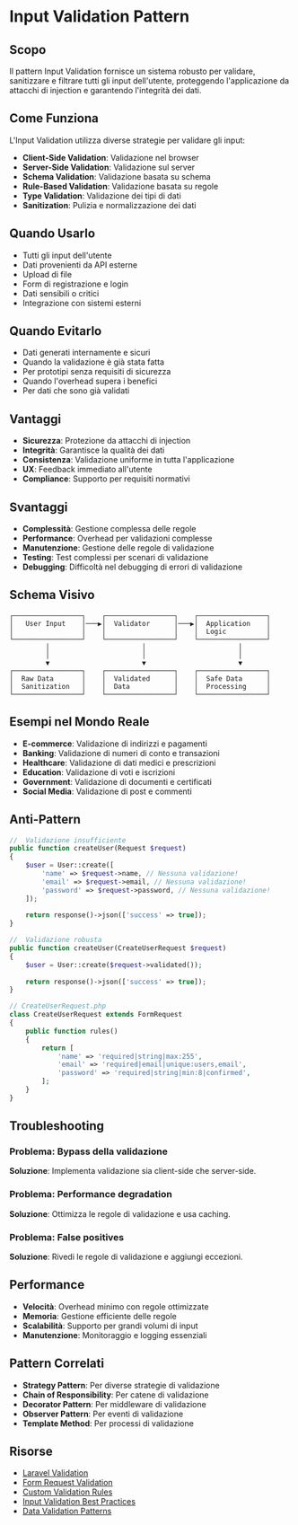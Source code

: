 # Input Validation Pattern

## Scopo

Il pattern Input Validation fornisce un sistema robusto per validare, sanitizzare e filtrare tutti gli input dell'utente, proteggendo l'applicazione da attacchi di injection e garantendo l'integrità dei dati.

## Come Funziona

L'Input Validation utilizza diverse strategie per validare gli input:

- **Client-Side Validation**: Validazione nel browser
- **Server-Side Validation**: Validazione sul server
- **Schema Validation**: Validazione basata su schema
- **Rule-Based Validation**: Validazione basata su regole
- **Type Validation**: Validazione dei tipi di dati
- **Sanitization**: Pulizia e normalizzazione dei dati

## Quando Usarlo

- Tutti gli input dell'utente
- Dati provenienti da API esterne
- Upload di file
- Form di registrazione e login
- Dati sensibili o critici
- Integrazione con sistemi esterni

## Quando Evitarlo

- Dati generati internamente e sicuri
- Quando la validazione è già stata fatta
- Per prototipi senza requisiti di sicurezza
- Quando l'overhead supera i benefici
- Per dati che sono già validati

## Vantaggi

- **Sicurezza**: Protezione da attacchi di injection
- **Integrità**: Garantisce la qualità dei dati
- **Consistenza**: Validazione uniforme in tutta l'applicazione
- **UX**: Feedback immediato all'utente
- **Compliance**: Supporto per requisiti normativi

## Svantaggi

- **Complessità**: Gestione complessa delle regole
- **Performance**: Overhead per validazioni complesse
- **Manutenzione**: Gestione delle regole di validazione
- **Testing**: Test complessi per scenari di validazione
- **Debugging**: Difficoltà nel debugging di errori di validazione

## Schema Visivo

```
┌─────────────────┐    ┌─────────────────┐    ┌─────────────────┐
│   User Input    │───▶│  Validator      │───▶│  Application    │
│                 │    │                 │    │  Logic          │
└─────────────────┘    └─────────────────┘    └─────────────────┘
         │                       │                       │
         │                       │                       │
         ▼                       ▼                       ▼
┌─────────────────┐    ┌─────────────────┐    ┌─────────────────┐
│  Raw Data       │    │  Validated      │    │  Safe Data      │
│  Sanitization   │    │  Data           │    │  Processing     │
└─────────────────┘    └─────────────────┘    └─────────────────┘
```

## Esempi nel Mondo Reale

- **E-commerce**: Validazione di indirizzi e pagamenti
- **Banking**: Validazione di numeri di conto e transazioni
- **Healthcare**: Validazione di dati medici e prescrizioni
- **Education**: Validazione di voti e iscrizioni
- **Government**: Validazione di documenti e certificati
- **Social Media**: Validazione di post e commenti

## Anti-Pattern

```php
//  Validazione insufficiente
public function createUser(Request $request)
{
    $user = User::create([
        'name' => $request->name, // Nessuna validazione!
        'email' => $request->email, // Nessuna validazione!
        'password' => $request->password, // Nessuna validazione!
    ]);
    
    return response()->json(['success' => true]);
}

//  Validazione robusta
public function createUser(CreateUserRequest $request)
{
    $user = User::create($request->validated());
    
    return response()->json(['success' => true]);
}

// CreateUserRequest.php
class CreateUserRequest extends FormRequest
{
    public function rules()
    {
        return [
            'name' => 'required|string|max:255',
            'email' => 'required|email|unique:users,email',
            'password' => 'required|string|min:8|confirmed',
        ];
    }
}
```

## Troubleshooting

### Problema: Bypass della validazione
**Soluzione**: Implementa validazione sia client-side che server-side.

### Problema: Performance degradation
**Soluzione**: Ottimizza le regole di validazione e usa caching.

### Problema: False positives
**Soluzione**: Rivedi le regole di validazione e aggiungi eccezioni.

## Performance

- **Velocità**: Overhead minimo con regole ottimizzate
- **Memoria**: Gestione efficiente delle regole
- **Scalabilità**: Supporto per grandi volumi di input
- **Manutenzione**: Monitoraggio e logging essenziali

## Pattern Correlati

- **Strategy Pattern**: Per diverse strategie di validazione
- **Chain of Responsibility**: Per catene di validazione
- **Decorator Pattern**: Per middleware di validazione
- **Observer Pattern**: Per eventi di validazione
- **Template Method**: Per processi di validazione

## Risorse

- [Laravel Validation](https://laravel.com/docs/validation)
- [Form Request Validation](https://laravel.com/docs/validation#form-request-validation)
- [Custom Validation Rules](https://laravel.com/docs/validation#custom-validation-rules)
- [Input Validation Best Practices](https://owasp.org/www-project-top-ten/)
- [Data Validation Patterns](https://martinfowler.com/articles/replaceThrowWithNotification.html)
